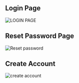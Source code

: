 ## Login Page 
![LOGIN PAGE](https://github.com/user-attachments/assets/d95d2033-9f17-459f-ad70-376efb3e0a52)
## Reset Password Page
![Reset password](https://github.com/user-attachments/assets/26f4e17a-a9e9-4ac7-833b-ab9e8fb2751c)
## Create Account
![create account](https://github.com/user-attachments/assets/b3ec93ec-af7c-41d2-b116-48094da7b056)
